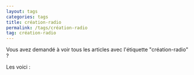 ```yaml
---
layout: tags
categories: tags
title: création-radio
permalink: /tags/création-radio
tag: création-radio
---
```

Vous avez demandé à voir tous les articles avec l'étiquette "création-radio" ?

Les voici :
